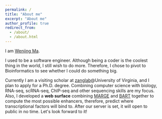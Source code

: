 ```yaml
---
permalink: /
title: "About me"
excerpt: "About me"
author_profile: true
redirect_from: 
  - /about/
  - /about.html
---
```


I am [Wenjing Ma](https://marvinquiet.github.io/cv/).

I used to be a software engineer. Although being a coder is the coolest thing in the world, I still wish to do more. Therefore, I chose to pivot to Bioinformatics to see whether I could do something big.

Currently I am a visiting scholar at [zanglab](http://faculty.virginia.edu/zanglab/)@University of Virginia, and I plan to apply for a Ph.D. degree. Combining computer science with biology, RNA-seq, scRNA-seq, ChIP-seq and other sequencing skills are my focus. Also, I developed a **web surface** combining [MARGE](http://cistrome.org/MARGE/index.html) and [BART](http://faculty.virginia.edu/zanglab/bart/) together to compute the most possible enhancers, therefore, predict where transcriptional factors will bind to. After our server is set, it will open to public in no time. Let's look forward to it!
